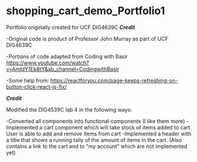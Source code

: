 # shopping_cart_demo_Portfolio1

Portfolio originally created for UCF DIG4639C
**_Credit_**

-Original code is product of Professor John Murray as part of UCF DIG4639C

-Portions of code adapted from Coding with Basir
https://www.youtube.com/watch?v=AmIdY1Eb8tY&ab_channel=CodingwithBasir

-Some help from: https://reactforyou.com/page-keeps-refreshing-on-button-click-react-js-fix/

**_Credit_**

Modified the DIG4539C lab 4 in the following ways:

-Converted all components into functional components (I like them more)
-Implemented a cart component which will take stock of items added to cart. User is able to add and remove items from cart
-Implemented a header with a title that shows a running tally of the amount of items in the cart. (Also contains a link to the cart and to "my account" which are not implemented yet)
